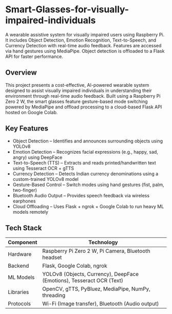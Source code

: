 # Smart-Glasses-for-visually-impaired-individuals
A wearable assistive system for visually impaired users using Raspberry Pi. It includes Object Detection, Emotion Recognition, Text-to-Speech, and Currency Detection with real-time audio feedback. Features are accessed via hand gestures using MediaPipe. Object detection is offloaded to a Flask API for faster performance.


## Overview
This project presents a cost-effective, AI-powered wearable system designed to assist visually impaired individuals in understanding their environment through real-time audio feedback. Built using a Raspberry Pi Zero 2 W, the smart glasses feature gesture-based mode switching powered by MediaPipe and offload processing to a cloud-based Flask API hosted on Google Colab.

## Key Features
- Object Detection – Identifies and announces surrounding objects using YOLOv8
- Emotion Detection – Recognizes facial expressions (e.g., happy, sad, angry) using DeepFace
- Text-to-Speech (TTS) – Extracts and reads printed/handwritten text using Tesseract OCR + gTTS
- Currency Detection – Detects Indian currency denominations using a custom-trained YOLOv8 model
- Gesture-Based Control – Switch modes using hand gestures (fist, palm, two-finger)
- Bluetooth Audio Output – Provides speech feedback via wireless earphones
- Cloud Offloading – Uses Flask + ngrok + Google Colab to run heavy ML models remotely

## Tech Stack
| Component    | Technology                                      |
|--------------|-------------------------------------------------|
| Hardware     | Raspberry Pi Zero 2 W, Pi Camera, Bluetooth headset |
| Backend      | Flask, Google Colab, ngrok                      |
| ML Models    | YOLOv8 (Objects, Currency), DeepFace (Emotions), Tesseract OCR (Text) |
| Libraries    | OpenCV, gTTS, PyBluez, MediaPipe, NumPy, threading |
| Protocols    | Wi-Fi (Image transfer), Bluetooth (Audio output) |




